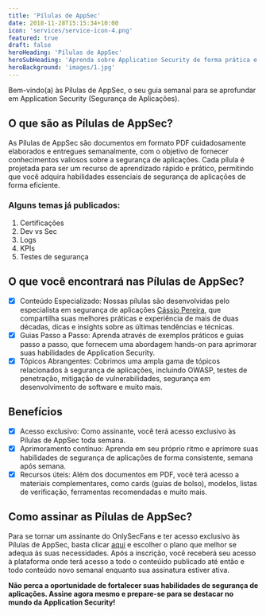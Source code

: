 ```yaml
---
title: 'Pílulas de AppSec'
date: 2018-11-28T15:15:34+10:00
icon: 'services/service-icon-4.png'
featured: true
draft: false
heroHeading: 'Pílulas de AppSec'
heroSubHeading: 'Aprenda sobre Application Security de forma prática e contínua'
heroBackground: 'images/1.jpg'
---
```


Bem-vindo(a) às Pílulas de AppSec, o seu guia semanal para se aprofundar em Application Security (Segurança de Aplicações).

## O que são as Pílulas de AppSec?

As Pílulas de AppSec são documentos em formato PDF cuidadosamente elaborados e entregues semanalmente, com o objetivo de fornecer conhecimentos valiosos sobre a segurança de aplicações. Cada pílula é projetada para ser um recurso de aprendizado rápido e prático, permitindo que você adquira habilidades essenciais de segurança de aplicações de forma eficiente.

### Alguns temas já publicados:

1. Certificações
2. Dev vs Sec
3. Logs
4. KPIs
5. Testes de segurança

## O que você encontrará nas Pílulas de AppSec?

- [X] Conteúdo Especializado: Nossas pílulas são desenvolvidas pelo especialista em segurança de aplicações [Cássio Pereira](https://linktr.ee/cassiodeveloper), que compartilha suas melhores práticas e experiência de mais de duas décadas, dicas e insights sobre as últimas tendências e técnicas.
- [X] Guias Passo a Passo: Aprenda através de exemplos práticos e guias passo a passo, que fornecem uma abordagem hands-on para aprimorar suas habilidades de Application Security.
- [X] Tópicos Abrangentes: Cobrimos uma ampla gama de tópicos relacionados à segurança de aplicações, incluindo OWASP, testes de penetração, mitigação de vulnerabilidades, segurança em desenvolvimento de software e muito mais.

## Benefícios

- [X] Acesso exclusivo: Como assinante, você terá acesso exclusivo às Pílulas de AppSec toda semana.
- [X] Aprimoramento contínuo: Aprenda em seu próprio ritmo e aprimore suas habilidades de segurança de aplicações de forma consistente, semana após semana.
- [X] Recursos úteis: Além dos documentos em PDF, você terá acesso a materiais complementares, como cards (guias de bolso), modelos, listas de verificação, ferramentas recomendadas e muito mais.

## Como assinar as Pílulas de AppSec?

Para se tornar um assinante do OnlySecFans e ter acesso exclusivo às Pílulas de AppSec, basta clicar [aqui](https://pay.hotmart.com/P82624344I) e escolher o plano que melhor se adequa às suas necessidades. Após a inscrição, você receberá seu acesso à plataforma onde terá acesso a todo o conteúido publicado até então e todo conteúdo novo semanal enquanto sua assinatura estiver ativa.

**Não perca a oportunidade de fortalecer suas habilidades de segurança de aplicações. Assine agora mesmo e prepare-se para se destacar no mundo da Application Security!**